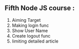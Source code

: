 ## Fifth Node JS course : 
1. Aiming Target
2. Making login func
3. Show User Name
4. Create logout func
5. limiting detailed article